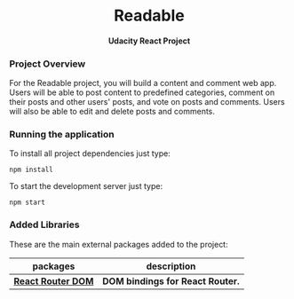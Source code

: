 <h1 align="center"> 
    <br /> Readable <br />
</h1>

<h4 align="center">Udacity React Project</h4>

### Project Overview

For the Readable project, you will build a content and comment web app. Users will be able to post content to predefined categories, comment on their posts and other users' posts, and vote on posts and comments. Users will also be able to edit and delete posts and comments.

### Running the application 

To install all project dependencies just type:

```shell
npm install
```

To start the development server just type:

```shell
npm start
```

### Added Libraries

These are the main external packages added to the project:

| packages | description |
|---|---|
| **[React Router DOM](https://github.com/ReactTraining/react-router/tree/master/packages/react-router-dom)** | **DOM bindings for React Router.** |
